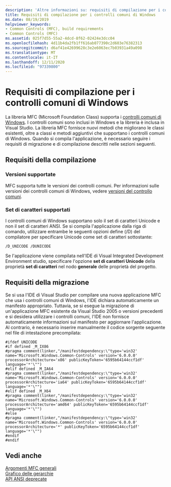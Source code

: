```yaml
---
description: 'Altre informazioni su: requisiti di compilazione per i controlli comuni di Windows'
title: Requisiti di compilazione per i controlli comuni di Windows
ms.date: 08/19/2019
helpviewer_keywords:
- Common Controls (MFC), build requirements
- Common Controls (MFC)
ms.assetid: 025f7d55-55a2-4dcd-8f62-02424e3dcc04
ms.openlocfilehash: 4d11b4da2fb1ff616ab077390c2d603e76382313
ms.sourcegitcommit: d6af41e42699628c3e2e6063ec7b03931a49a098
ms.translationtype: MT
ms.contentlocale: it-IT
ms.lasthandoff: 12/11/2020
ms.locfileid: "97339800"
---
```

# <a name="build-requirements-for-windows-common-controls"></a>Requisiti di compilazione per i controlli comuni di Windows

La libreria MFC (Microsoft Foundation Class) supporta i [controlli comuni di Windows](/windows/win32/controls/common-controls-intro). I controlli comuni sono inclusi in Windows e la libreria è inclusa in Visual Studio. La libreria MFC fornisce nuovi metodi che migliorano le classi esistenti, oltre a classi e metodi aggiuntivi che supportano i controlli comuni di Windows. Quando si compila l'applicazione, è necessario seguire i requisiti di migrazione e di compilazione descritti nelle sezioni seguenti.

## <a name="compilation-requirements"></a>Requisiti della compilazione

### <a name="supported-versions"></a>Versioni supportate

MFC supporta tutte le versioni dei controlli comuni. Per informazioni sulle versioni dei controlli comuni di Windows, vedere [versioni del controllo comuni](/windows/win32/controls/common-control-versions).

### <a name="supported-character-sets"></a>Set di caratteri supportati

I controlli comuni di Windows supportano solo il set di caratteri Unicode e non il set di caratteri ANSI. Se si compila l'applicazione dalla riga di comando, utilizzare entrambe le seguenti opzioni define (/D) del compilatore per specificare Unicode come set di caratteri sottostante:

```
/D_UNICODE /DUNICODE
```

Se l'applicazione viene compilata nell'IDE di Visual Integrated Development Environment studio, specificare l'opzione **set di caratteri Unicode** della proprietà **set di caratteri** nel nodo **generale** delle proprietà del progetto.

## <a name="migration-requirements"></a>Requisiti della migrazione

Se si usa l'IDE di Visual Studio per compilare una nuova applicazione MFC che usa i controlli comuni di Windows, l'IDE dichiara automaticamente un manifesto appropriato. Tuttavia, se si esegue la migrazione di un'applicazione MFC esistente da Visual Studio 2005 o versioni precedenti e si desidera utilizzare i controlli comuni, l'IDE non fornisce automaticamente informazioni sul manifesto per aggiornare l'applicazione. Al contrario, è necessario inserire manualmente il codice sorgente seguente nel file di intestazione precompilata:

```
#ifdef UNICODE
#if defined _M_IX86
#pragma comment(linker,"/manifestdependency:\"type='win32' name='Microsoft.Windows.Common-Controls' version='6.0.0.0' processorArchitecture='x86' publicKeyToken='6595b64144ccf1df' language='*'\"")
#elif defined _M_IA64
#pragma comment(linker,"/manifestdependency:\"type='win32' name='Microsoft.Windows.Common-Controls' version='6.0.0.0' processorArchitecture='ia64' publicKeyToken='6595b64144ccf1df' language='*'\"")
#elif defined _M_X64
#pragma comment(linker,"/manifestdependency:\"type='win32' name='Microsoft.Windows.Common-Controls' version='6.0.0.0' processorArchitecture='amd64' publicKeyToken='6595b64144ccf1df' language='*'\"")
#else
#pragma comment(linker,"/manifestdependency:\"type='win32' name='Microsoft.Windows.Common-Controls' version='6.0.0.0' processorArchitecture='*' publicKeyToken='6595b64144ccf1df' language='*'\"")
#endif
#endif
```

## <a name="see-also"></a>Vedi anche

[Argomenti MFC generali](general-mfc-topics.md)<br/>
[Grafico delle gerarchie](hierarchy-chart.md)<br/>
[API ANSI deprecate](deprecated-ansi-apis.md)
